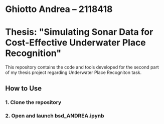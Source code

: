 # Ghiotto Andrea – 2118418

# Thesis: "Simulating Sonar Data for Cost-Effective Underwater Place Recognition"

This repository contains the code and tools developed for the second part of my thesis project regarding Underwater Place Recogniton task.

## How to Use

### 1. Clone the repository

### 2. Open and launch bsd_ANDREA.ipynb
